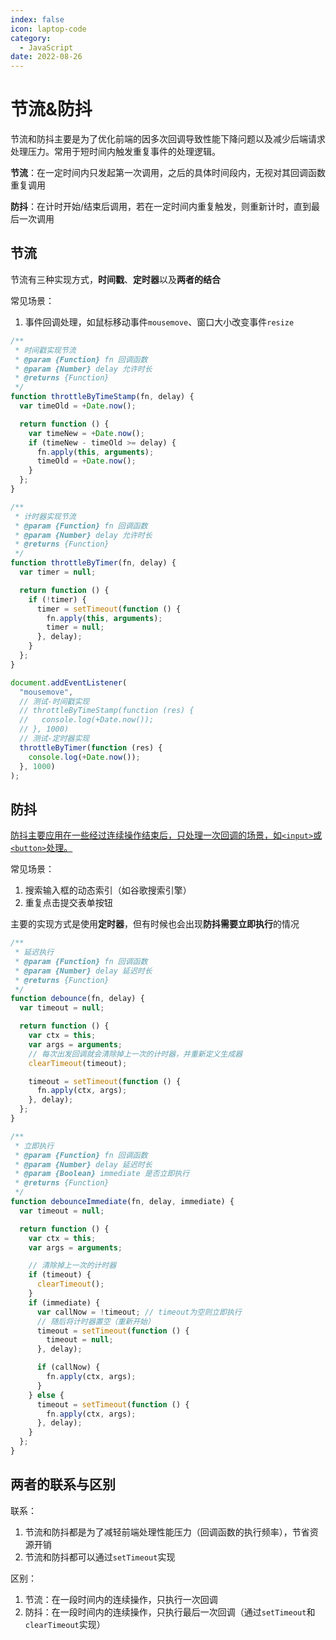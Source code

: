 ```yaml
---
index: false
icon: laptop-code
category:
  - JavaScript
date: 2022-08-26
---
```


# 节流&防抖

节流和防抖主要是为了优化前端的因多次回调导致性能下降问题以及减少后端请求处理压力。常用于短时间内触发重复事件的处理逻辑。

**节流**：在一定时间内只发起第一次调用，之后的具体时间段内，无视对其回调函数重复调用

**防抖**：在计时开始/结束后调用，若在一定时间内重复触发，则重新计时，直到最后一次调用

## 节流

节流有三种实现方式，**时间戳**、**定时器**以及**两者的结合**

常见场景：

1. 事件回调处理，如鼠标移动事件`mousemove`、窗口大小改变事件`resize`

```js
/**
 * 时间戳实现节流
 * @param {Function} fn 回调函数
 * @param {Number} delay 允许时长
 * @returns {Function} 
 */
function throttleByTimeStamp(fn, delay) {
  var timeOld = +Date.now();

  return function () {
    var timeNew = +Date.now();
    if (timeNew - timeOld >= delay) {
      fn.apply(this, arguments);
      timeOld = +Date.now();
    }
  };
}

/**
 * 计时器实现节流
 * @param {Function} fn 回调函数
 * @param {Number} delay 允许时长
 * @returns {Function}
 */
function throttleByTimer(fn, delay) {
  var timer = null;

  return function () {
    if (!timer) {
      timer = setTimeout(function () {
        fn.apply(this, arguments);
        timer = null;
      }, delay);
    }
  };
}

document.addEventListener(
  "mousemove",
  // 测试-时间戳实现
  // throttleByTimeStamp(function (res) {
  //   console.log(+Date.now());
  // }, 1000)
  // 测试-定时器实现
  throttleByTimer(function (res) {
    console.log(+Date.now());
  }, 1000)
);
```

## 防抖

<u>防抖主要应用在一些经过连续操作结束后，只处理一次回调的场景，如`<input>`或`<button>`处理。</u>

常见场景：

1. 搜索输入框的动态索引（如谷歌搜索引擎）
2. 重复点击提交表单按钮

主要的实现方式是使用**定时器**，但有时候也会出现**防抖需要立即执行**的情况

```js
/**
 * 延迟执行
 * @param {Function} fn 回调函数
 * @param {Number} delay 延迟时长
 * @returns {Function}
 */
function debounce(fn, delay) {
  var timeout = null;

  return function () {
    var ctx = this;
    var args = arguments;
    // 每次出发回调就会清除掉上一次的计时器，并重新定义生成器
    clearTimeout(timeout);

    timeout = setTimeout(function () {
      fn.apply(ctx, args);
    }, delay);
  };
}

/**
 * 立即执行
 * @param {Function} fn 回调函数
 * @param {Number} delay 延迟时长
 * @param {Boolean} immediate 是否立即执行
 * @returns {Function}
 */
function debounceImmediate(fn, delay, immediate) {
  var timeout = null;

  return function () {
    var ctx = this;
    var args = arguments;

    // 清除掉上一次的计时器
    if (timeout) {
      clearTimeout();
    }
    if (immediate) {
      var callNow = !timeout; // timeout为空则立即执行
      // 随后将计时器置空（重新开始）
      timeout = setTimeout(function () {
        timeout = null;
      }, delay);

      if (callNow) {
        fn.apply(ctx, args);
      }
    } else {
      timeout = setTimeout(function () {
        fn.apply(ctx, args);
      }, delay);
    }
  };
}
```

## 两者的联系与区别

联系：

1. 节流和防抖都是为了减轻前端处理性能压力（回调函数的执行频率），节省资源开销
2. 节流和防抖都可以通过`setTimeout`实现

区别：

1. 节流：在一段时间内的连续操作，只执行一次回调
2. 防抖：在一段时间内的连续操作，只执行最后一次回调（通过`setTimeout`和`clearTimeout`实现）
